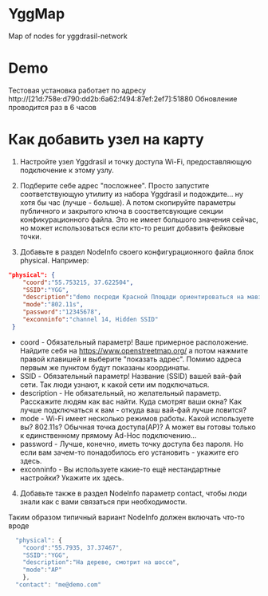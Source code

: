 # YggMap
Map of nodes for yggdrasil-network

# Demo

Тестовая установка работает по адресу http://[21d:758e:d790:dd2b:6a62:f494:87ef:2ef7]:51880
Обновление проводится раз в 6 часов

# Как добавить узел на карту

1. Настройте узел Yggdrasil и точку доступа Wi-Fi, предоставляющую подключение к этому узлу.

2. Подберите себе адрес "посложнее". Просто запустите соответствующую утилиту из набора Yggdrasil и подождите... ну хотя бы час (лучше - больше). А потом скопируйте параметры публичного и закрытого ключа в соостветсвующие секции конфикурационного файла.
Это не имеет большого значения сейчас, но может использоваться если кто-то решит добавить фейковые точки.

3. Добавьте в раздел NodeInfo своего конфигурационного файла блок physical. Например:
```json
"physical": {
    "coord":"55.753215, 37.622504",
    "SSID":"YGG",
    "description":"demo посреди Красной Площади ориентироваться на мавзолей",
    "mode":"802.11s",
    "password":"12345678",
    "exconninfo":"channel 14, Hidden SSID"
 }
 ```
  
 * coord - Обязательный параметр! Ваше примерное расположение. Найдите себя на https://www.openstreetmap.org/ а потом нажмите правой клавишей и выберите "показать адрес". Помимо адреса первым же пунктом будут показаны координаты.
 * SSID - Обязательный параметр! Название (SSID) вашей вай-фай сети. Так люди узнают, к какой сети им подключаться.
 * description - Не обязательный, но желательный параметр. Расскажите людям как вас найти. Куда смотрят ваши окна? Как лучше подключаться к вам - откуда ваш вай-фай лучше ловится?
 * mode - Wi-Fi имеет несколько режимов работы. Какой используете вы? 802.11s? Обычная точка доступа(AP)? А может вы готовы только к единственному прямому Ad-Hoc подключению...
 * password - Лучше, конечно, иметь точку доступа без пароля. Но если вам зачем-то понадобилось его установить - укажите его здесь.
 * exconninfo - Вы используете какие-то ещё нестандартные настройки? Укажите их здесь.
  
4. Добавьте также в раздел NodeInfo параметр contact, чтобы люди знали как с вами связаться при необходимости.

Таким образом типичный вариант NodeInfo должен включать что-то вроде 
```javascript
  "physical": {
    "coord":"55.7935, 37.37467",
    "SSID":"YGG",
    "description":"На дереве, смотрит на шоссе",
    "mode":"AP"
    },
  "contact": "me@demo.com"
```
